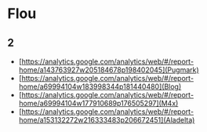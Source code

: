 # Flou

## 2

- [https://analytics.google.com/analytics/web/#/report-home/a143763927w205184678p198402045](Pugmark)
- [https://analytics.google.com/analytics/web/#/report-home/a69994104w183998344p181440480](Blog)
- [https://analytics.google.com/analytics/web/#/report-home/a69994104w177910689p176505297](M4x)
- [https://analytics.google.com/analytics/web/#/report-home/a153132272w216333483p206672451](Aladelta)
